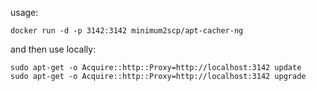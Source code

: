 usage:

```
docker run -d -p 3142:3142 minimum2scp/apt-cacher-ng
```

and then use locally:

```
sudo apt-get -o Acquire::http::Proxy=http://localhost:3142 update
sudo apt-get -o Acquire::http::Proxy=http://localhost:3142 upgrade
```

